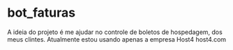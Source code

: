 # bot_faturas

A ideia do projeto é me ajudar no controle de boletos de hospedagem, dos meus clintes. Atualmente estou usando apenas a empresa Host4 <a> host4.com </a>
